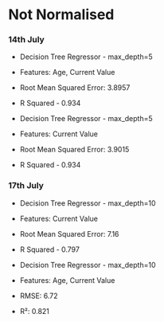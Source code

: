 # Not Normalised

### 14th July

* Decision Tree Regressor - max_depth=5
* Features: Age, Current Value
* Root Mean Squared Error: 3.8957 
* R Squared - 0.934

* Decision Tree Regressor - max_depth=5
* Features: Current Value
* Root Mean Squared Error: 3.9015
* R Squared -  0.934


### 17th July

* Decision Tree Regressor - max_depth=10
* Features: Current Value
* Root Mean Squared Error: 7.16
* R Squared -  0.797

* Decision Tree Regressor - max_depth=10
* Features: Age, Current Value
* RMSE: 6.72
* R²: 0.821


